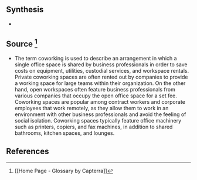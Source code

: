 ## Synthesis
- 
## Source [^1]
- The term coworking is used to describe an arrangement in which a single office space is shared by business professionals in order to save costs on equipment, utilities, custodial services, and workspace rentals. Private coworking spaces are often rented out by companies to provide a working space for large teams within their organization. On the other hand, open workspaces often feature business professionals from various companies that occupy the open office space for a set fee. Coworking spaces are popular among contract workers and corporate employees that work remotely, as they allow them to work in an environment with other business professionals and avoid the feeling of social isolation. Coworking spaces typically feature office machinery such as printers, copiers, and fax machines, in addition to shared bathrooms, kitchen spaces, and lounges.
## References

[^1]: [[Home Page - Glossary by Capterra]]